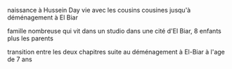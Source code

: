 naissance à Hussein Day vie avec les cousins cousines jusqu'à déménagement à El Biar

famille nombreuse qui vit dans un studio dans une cité d'El Biar, 8 enfants plus les parents

transition entre les deux chapitres suite au déménagement à El-Biar à l'age de 7 ans
